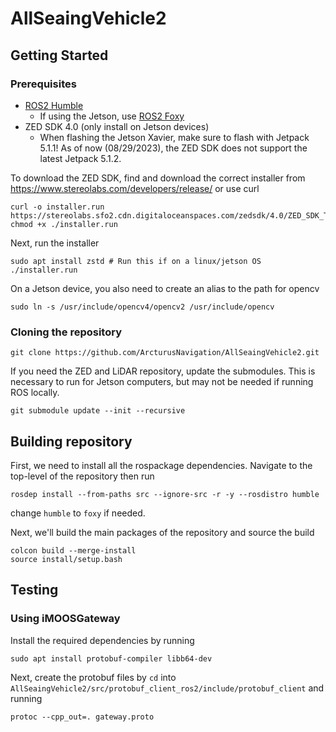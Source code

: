 # AllSeaingVehicle2

## Getting Started

### Prerequisites

- [ROS2 Humble](https://docs.ros.org/en/humble/Installation.html)
    - If using the Jetson, use [ROS2 Foxy](https://docs.ros.org/en/foxy/Installation.html)
- ZED SDK 4.0 (only install on Jetson devices)
    - When flashing the Jetson Xavier, make sure to flash with Jetpack 5.1.1! As of now (08/29/2023), the ZED SDK does not support the latest Jetpack 5.1.2.

To download the ZED SDK, find and download the correct installer from https://www.stereolabs.com/developers/release/ or use curl

```
curl -o installer.run https://stereolabs.sfo2.cdn.digitaloceanspaces.com/zedsdk/4.0/ZED_SDK_Tegra_L4T35.3_v4.0.6.zstd.run
chmod +x ./installer.run
```

Next, run the installer

```
sudo apt install zstd # Run this if on a linux/jetson OS
./installer.run
```

On a Jetson device, you also need to create an alias to the path for opencv

```
sudo ln -s /usr/include/opencv4/opencv2 /usr/include/opencv 
```

### Cloning the repository

```
git clone https://github.com/ArcturusNavigation/AllSeaingVehicle2.git
```

If you need the ZED and LiDAR repository, update the submodules. This is necessary to run for Jetson computers, but may not be needed if running ROS locally.

```
git submodule update --init --recursive
```

## Building repository

First, we need to install all the rospackage dependencies. Navigate to the top-level of the repository then run

```
rosdep install --from-paths src --ignore-src -r -y --rosdistro humble
```

change `humble` to `foxy` if needed.

Next, we'll build the main packages of the repository and source the build

```
colcon build --merge-install
source install/setup.bash
```

## Testing

### Using iMOOSGateway

Install the required dependencies by running

```
sudo apt install protobuf-compiler libb64-dev
```

Next, create the protobuf files by `cd` into `AllSeaingVehicle2/src/protobuf_client_ros2/include/protobuf_client` and running

```
protoc --cpp_out=. gateway.proto
```
